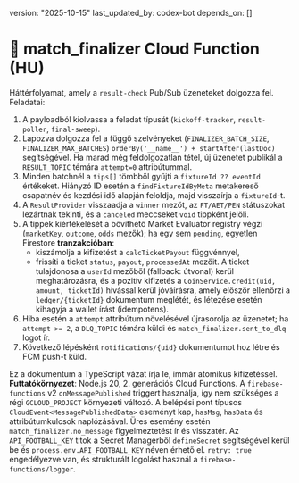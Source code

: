 version: "2025-10-15"
last_updated_by: codex-bot
depends_on: []

# 🧮 match_finalizer Cloud Function (HU)

Háttérfolyamat, amely a `result-check` Pub/Sub üzeneteket dolgozza fel. Feladatai:

1. A payloadból kiolvassa a feladat típusát (`kickoff-tracker`, `result-poller`, `final-sweep`).
2. Lapozva dolgozza fel a függő szelvényeket (`FINALIZER_BATCH_SIZE`, `FINALIZER_MAX_BATCHES`) `orderBy('__name__') + startAfter(lastDoc)` segítségével. Ha marad még feldolgozatlan tétel, új üzenetet publikál a `RESULT_TOPIC` témára `attempt=0` attribútummal.
3. Minden batchnél a `tips[]` tömbből gyűjti a `fixtureId ?? eventId` értékeket. Hiányzó ID esetén a `findFixtureIdByMeta` metakereső csapatnév és kezdési idő alapján feloldja, majd visszaírja a `fixtureId`-t.
4. A `ResultProvider` visszaadja a `winner` mezőt, az `FT/AET/PEN` státuszokat lezártnak tekinti, és a `canceled` meccseket `void` tippként jelöli.
5. A tippek kiértékelését a bővíthető Market Evaluator registry végzi (`marketKey`, `outcome`, `odds` mezők); ha egy sem `pending`, egyetlen Firestore **tranzakcióban**:
   - kiszámolja a kifizetést a `calcTicketPayout` függvénnyel,
   - frissíti a ticket `status`, `payout`, `processedAt` mezőit.
   A ticket tulajdonosa a `userId` mezőből (fallback: útvonal) kerül meghatározásra, és a pozitív kifizetés a `CoinService.credit(uid, amount, ticketId)` hívással kerül jóváírásra, amely először ellenőrzi a `ledger/{ticketId}` dokumentum meglétét, és létezése esetén kihagyja a wallet írást (idempotens).
6. Hiba esetén a `attempt` attribútum növelésével újrasorolja az üzenetet; ha `attempt >= 2`, a `DLQ_TOPIC` témára küldi és `match_finalizer.sent_to_dlq` logot ír.
7. Következő lépésként `notifications/{uid}` dokumentumot hoz létre és FCM push-t küld.

Ez a dokumentum a TypeScript vázat írja le, immár atomikus kifizetéssel.
**Futtatókörnyezet**: Node.js 20, 2. generációs Cloud Functions.
A `firebase-functions` v2 `onMessagePublished` triggert használja, így nem szükséges a régi `GCLOUD_PROJECT` környezeti változó.
A belépési pont típusos `CloudEvent<MessagePublishedData>` eseményt kap, `hasMsg`, `hasData` és attribútumkulcsok naplózásával. Üres esemény esetén `match_finalizer.no_message` figyelmeztetést ír és visszatér.
Az `API_FOOTBALL_KEY` titok a Secret Managerből `defineSecret` segítségével kerül be és `process.env.API_FOOTBALL_KEY` néven érhető el.
`retry: true` engedélyezve van, és strukturált logolást használ a `firebase-functions/logger`.
